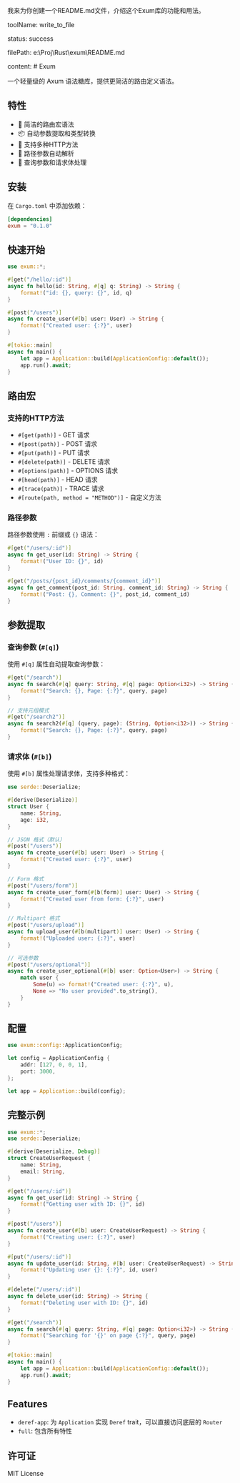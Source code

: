 


          
我来为你创建一个README.md文件，介绍这个Exum库的功能和用法。
        
            
toolName: write_to_file
            
status: success
          
            
filePath: e:\Proj\Rust\exum\README.md
          
content: # Exum

一个轻量级的 Axum 语法糖库，提供更简洁的路由定义语法。

## 特性

- 🚀 简洁的路由宏语法
- 📦 自动参数提取和类型转换
- 🔧 支持多种HTTP方法
- 🎯 路径参数自动解析
- 📝 查询参数和请求体处理

## 安装

在 `Cargo.toml` 中添加依赖：

```toml
[dependencies]
exum = "0.1.0"
```

## 快速开始

```rust
use exum::*;

#[get("/hello/:id")]
async fn hello(id: String, #[q] q: String) -> String {
    format!("id: {}, query: {}", id, q)
}

#[post("/users")]
async fn create_user(#[b] user: User) -> String {
    format!("Created user: {:?}", user)
}

#[tokio::main]
async fn main() {
    let app = Application::build(ApplicationConfig::default());
    app.run().await;
}
```

## 路由宏

### 支持的HTTP方法

- `#[get(path)]` - GET 请求
- `#[post(path)]` - POST 请求
- `#[put(path)]` - PUT 请求
- `#[delete(path)]` - DELETE 请求
- `#[options(path)]` - OPTIONS 请求
- `#[head(path)]` - HEAD 请求
- `#[trace(path)]` - TRACE 请求
- `#[route(path, method = "METHOD")]` - 自定义方法

### 路径参数

路径参数使用 `:` 前缀或 `{}` 语法：

```rust
#[get("/users/:id")]
async fn get_user(id: String) -> String {
    format!("User ID: {}", id)
}

#[get("/posts/{post_id}/comments/{comment_id}")]
async fn get_comment(post_id: String, comment_id: String) -> String {
    format!("Post: {}, Comment: {}", post_id, comment_id)
}
```

## 参数提取

### 查询参数 (`#[q]`)

使用 `#[q]` 属性自动提取查询参数：

```rust
#[get("/search")]
async fn search(#[q] query: String, #[q] page: Option<i32>) -> String {
    format!("Search: {}, Page: {:?}", query, page)
}

// 支持元组模式
#[get("/search2")]
async fn search2(#[q] (query, page): (String, Option<i32>)) -> String {
    format!("Search: {}, Page: {:?}", query, page)
}
```

### 请求体 (`#[b]`)

使用 `#[b]` 属性处理请求体，支持多种格式：

```rust
use serde::Deserialize;

#[derive(Deserialize)]
struct User {
    name: String,
    age: i32,
}

// JSON 格式（默认）
#[post("/users")]
async fn create_user(#[b] user: User) -> String {
    format!("Created user: {:?}", user)
}

// Form 格式
#[post("/users/form")]
async fn create_user_form(#[b(form)] user: User) -> String {
    format!("Created user from form: {:?}", user)
}

// Multipart 格式
#[post("/users/upload")]
async fn upload_user(#[b(multipart)] user: User) -> String {
    format!("Uploaded user: {:?}", user)
}

// 可选参数
#[post("/users/optional")]
async fn create_user_optional(#[b] user: Option<User>) -> String {
    match user {
        Some(u) => format!("Created user: {:?}", u),
        None => "No user provided".to_string(),
    }
}
```

## 配置

```rust
use exum::config::ApplicationConfig;

let config = ApplicationConfig {
    addr: [127, 0, 0, 1],
    port: 3000,
};

let app = Application::build(config);
```

## 完整示例

```rust
use exum::*;
use serde::Deserialize;

#[derive(Deserialize, Debug)]
struct CreateUserRequest {
    name: String,
    email: String,
}

#[get("/users/:id")]
async fn get_user(id: String) -> String {
    format!("Getting user with ID: {}", id)
}

#[post("/users")]
async fn create_user(#[b] user: CreateUserRequest) -> String {
    format!("Creating user: {:?}", user)
}

#[put("/users/:id")]
async fn update_user(id: String, #[b] user: CreateUserRequest) -> String {
    format!("Updating user {}: {:?}", id, user)
}

#[delete("/users/:id")]
async fn delete_user(id: String) -> String {
    format!("Deleting user with ID: {}", id)
}

#[get("/search")]
async fn search(#[q] query: String, #[q] page: Option<i32>) -> String {
    format!("Searching for '{}' on page {:?}", query, page)
}

#[tokio::main]
async fn main() {
    let app = Application::build(ApplicationConfig::default());
    app.run().await;
}
```

## Features

- `deref-app`: 为 `Application` 实现 `Deref` trait，可以直接访问底层的 `Router`
- `full`: 包含所有特性

## 许可证

MIT License